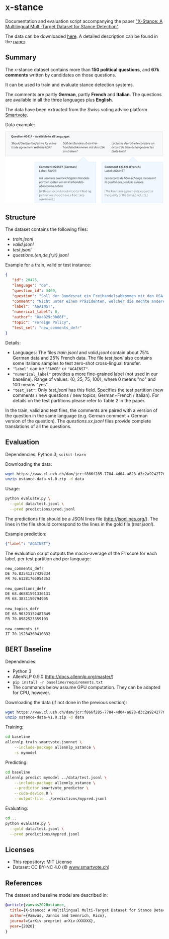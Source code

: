 # <span style="font-variant:small-caps;">x</span>-stance

Documentation and evaluation script accompanying the paper ["X-Stance: A Multilingual Multi-Target Dataset for Stance Detection"](https://arxiv.org/).

The data can be downloaded [here](https://www.cl.uzh.ch/dam/jcr:f866f285-7784-4d04-a828-d3c2a9242776/xstance-data-v1.0.zip). A detailed description can be found in the [paper](https://arxiv.org/).

## Summary

The <span style="font-variant:small-caps;">x</span>-stance dataset contains more than **150 political questions**, and **67k comments** written by candidates on those questions.

It can be used to train and evaluate stance detection systems.

The comments are partly **German**, partly **French** and **Italian**. The questions are available in all the three languages plus **English**.

The data have been extracted from the Swiss voting advice platform [Smartvote](https://smartvote.ch/).

Data example:

<img alt="Data Example" src="example.png" width="700">

## Structure

The dataset contains the following files:
- *train.jsonl*
- *valid.jsonl*
- *test.jsonl*
- *questions.{en,de,fr,it}.jsonl*

Example for a train, valid or test instance:

```json
{
   "id": 20475,
   "language": "de",
   "question_id": 3469,
   "question": "Soll der Bundesrat ein Freihandelsabkommen mit den USA anstreben?",
   "comment": "Nicht unter einem Präsidenten, welcher die Rechte anderer mit Füssen tritt und Respektlos gegenüber ändern ist.",
   "label": "AGAINST",
   "numerical_label": 0,
   "author": "8aa829c3b86f",
   "topic": "Foreign Policy",
   "test_set": "new_comments_defr"
}
```

Details:
- Languages: The files *train.jsonl* and *valid.jsonl* contain about 75% German data and 25% French data. The file *test.jsonl* also contains some Italians samples to test zero-shot cross-lingual transfer.
- `"label"` can be `"FAVOR"` or `"AGAINST"`.
- `"numerical_label"` provides a more fine-grained label (not used in our baseline). Range of values: {0, 25, 75, 100}, where 0 means "no" and 100 means "yes".
- `"test_set"`: Only *test.jsonl* has this field. Specifies the test partition (new comments / new questions / new topics; German+French / Italian). For details on the test partitions please refer to Table 2 in the paper.

In the train, valid and test files, the comments are paired with a version of the question in the same language (e.g. German comment + German version of the question). The *questions.xx.jsonl* files provide complete translations of all the questions.

## Evaluation

Dependencies: Python 3; `scikit-learn`

Downloading the data:
```bash
wget https://www.cl.uzh.ch/dam/jcr:f866f285-7784-4d04-a828-d3c2a9242776/xstance-data-v1.0.zip
unzip xstance-data-v1.0.zip -d data
```

Usage:
```bash
python evaluate.py \
  --gold data/test.jsonl \
  --pred predictions/pred.jsonl 
```

The predictions file should be a JSON lines file (http://jsonlines.org/). The lines in the file should correspond to the lines in the gold file (*test.jsonl*).

Example prediction:
```json
{"label": "AGAINST"}
```

The evaluation script outputs the macro-average of the F1 score for each label, per test partition and per language:

```
new_comments_defr
DE 76.83541377429334
FR 76.61281705054353

new_questions_defr
DE 68.46881591336131
FR 68.3831150794995

new_topics_defr
DE 68.90323152487849
FR 70.8982523359103

new_comments_it
IT 70.19234360410832
```

## BERT Baseline
Dependencies:
- Python 3
- AllenNLP 0.9.0 (http://docs.allennlp.org/master/)
- `pip install -r baseline/requirements.txt`
- The commands below assume GPU computation. They can be adapted for CPU, however.

Downloading the data (if not done in the previous section):
```bash
wget https://www.cl.uzh.ch/dam/jcr:f866f285-7784-4d04-a828-d3c2a9242776/xstance-data-v1.0.zip
unzip xstance-data-v1.0.zip -d data
```

Training:
```bash
cd baseline
allennlp train smartvote.jsonnet \
    --include-package allennlp_xstance \
    -s mymodel
```

Predicting:
```bash
cd baseline
allennlp predict mymodel ../data/test.jsonl \
    --include-package allennlp_xstance \
    --predictor smartvote_predictor \
    --cuda-device 0 \
    --output-file ../predictions/mypred.jsonl
```

Evaluating:
```bash
cd ..
python evaluate.py \
  --gold data/test.jsonl \
  --pred predictions/mypred.jsonl 
```


## Licenses
- This repository: MIT License
- Dataset: CC BY-NC 4.0 (© www.smartvote.ch)

## References
The dataset and baseline model are described in:

```bibtex
@article{vamvas2020xstance,
  title={X-Stance: A Multilingual Multi-Target Dataset for Stance Detection},
  author={Vamvas, Jannis and Sennrich, Rico},
  journal={arXiv preprint arXiv:XXXXXX},
  year={2020}
}
```
